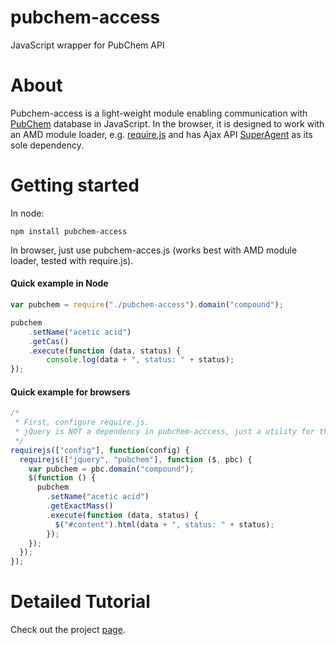 # pubchem-access
JavaScript wrapper for PubChem API

# About
Pubchem-access is a light-weight module enabling communication with [PubChem](https://pubchem.ncbi.nlm.nih.gov/) database in JavaScript. In the browser, it is designed to work with an AMD module loader, e.g. [require.js](http://requirejs.org/) and has Ajax API [SuperAgent](https://github.com/visionmedia/superagent) as its sole dependency.

# Getting started
In node:
```
npm install pubchem-access
```
In browser, just use pubchem-acces.js (works best with AMD module loader, tested with require.js).

#### Quick example in Node
```javascript
var pubchem = require("./pubchem-access").domain("compound");

pubchem
	.setName("acetic acid")
	.getCas()
	.execute(function (data, status) {
		console.log(data + ", status: " + status);
});
```

#### Quick example for browsers
```javascript
/*
 * First, configure require.js.
 * jQuery is NOT a dependency in pubchem-acccess, just a utility for the sake of this example.
 */
requirejs(["config"], function(config) {
  requirejs(["jquery", "pubchem"], function ($, pbc) {
	var pubchem = pbc.domain("compound");
    $(function () {
      pubchem
        .setName("acetic acid")
        .getExactMass()
        .execute(function (data, status) {
          $("#content").html(data + ", status: " + status);
        });
    });
  });
});
```

# Detailed Tutorial
Check out the project [page](http://mmmalik.github.io/pubchem-access/).